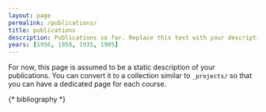 ```yaml
---
layout: page
permalink: /publications/
title: publications
description: Publications so far. Replace this text with your description.
years: [1956, 1950, 1935, 1905]
---
```


For now, this page is assumed to be a static description of your publications. You can convert it to a collection similar to `_projects/` so that you can have a dedicated page for each course.

{* bibliography *}
